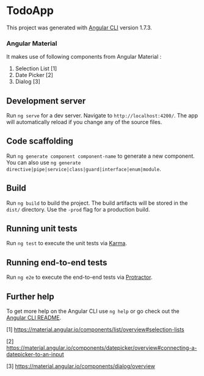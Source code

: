 # TodoApp

This project was generated with [Angular CLI](https://github.com/angular/angular-cli) version 1.7.3.

### Angular Material
It makes use of following components from Angular Material :
1. Selection List [1]
2. Date Picker [2]
3. Dialog [3]

## Development server

Run `ng serve` for a dev server. Navigate to `http://localhost:4200/`. The app will automatically reload if you change any of the source files.

## Code scaffolding

Run `ng generate component component-name` to generate a new component. You can also use `ng generate directive|pipe|service|class|guard|interface|enum|module`.

## Build

Run `ng build` to build the project. The build artifacts will be stored in the `dist/` directory. Use the `-prod` flag for a production build.

## Running unit tests

Run `ng test` to execute the unit tests via [Karma](https://karma-runner.github.io).

## Running end-to-end tests

Run `ng e2e` to execute the end-to-end tests via [Protractor](http://www.protractortest.org/).

## Further help

To get more help on the Angular CLI use `ng help` or go check out the [Angular CLI README](https://github.com/angular/angular-cli/blob/master/README.md).

[1] https://material.angular.io/components/list/overview#selection-lists

[2] https://material.angular.io/components/datepicker/overview#connecting-a-datepicker-to-an-input

[3] https://material.angular.io/components/dialog/overview
